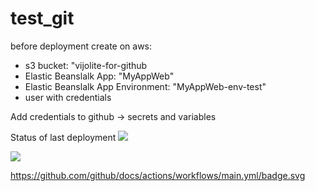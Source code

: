 # test_git
before deployment create on aws:
- s3 bucket: "vijolite-for-github
- Elastic Beanslalk App: "MyAppWeb"
- Elastic Beanslalk App Environment: "MyAppWeb-env-test"
- user with credentials

Add credentials to github -> secrets and variables

Status of last deployment
<img src="https://github.com/Vijolite/test_git/workflows/CI-CD-pipeline-to-AWS-Elastic-Bean-Stock/badge.svg?branch=main"><br>

<img src="https://github.com/Vijolite/test_git/workflowsCI-CD-pipeline-to-AWS-Elastic-Bean-Stock/badge.svg"><br>

https://github.com/github/docs/actions/workflows/main.yml/badge.svg
